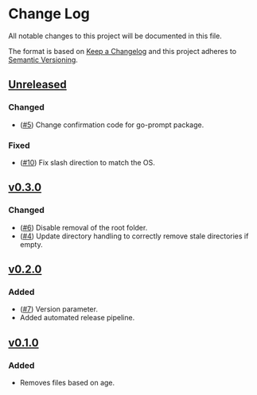 # Change Log

All notable changes to this project will be documented in this file.

The format is based on [Keep a Changelog](http://keepachangelog.com/) and this project adheres to [Semantic Versioning](http://semver.org/).

<!-- ## [Unreleased]

### Added
*

### Changed
* 

### Fixed
*
-->

## [Unreleased]

### Changed
* ([#5](https://github.com/danstis/rmstale/issues/5)) Change confirmation code for go-prompt package.

### Fixed
* ([#10](https://github.com/danstis/rmstale/issues/10)) Fix slash direction to match the OS.

## [v0.3.0]

### Changed
* ([#6](https://github.com/danstis/rmstale/issues/6)) Disable removal of the root folder.
* ([#4](https://github.com/danstis/rmstale/issues/4)) Update directory handling to correctly remove stale directories if empty.


## [v0.2.0]

### Added

* ([#7](https://github.com/danstis/rmstale/issues/7)) Version parameter.
* Added automated release pipeline.

## [v0.1.0]

### Added

* Removes files based on age.

[unreleased]: https://github.com/danstis/rmstale/compare/v0.3.0...HEAD
[v0.3.0]: https://github.com/danstis/rmstale/compare/v0.2.0...v0.3.0
[v0.2.0]: https://github.com/danstis/rmstale/compare/v0.1.0...v0.2.0
[v0.1.0]: https://github.com/danstis/rmstale/compare/v0.0.1...v0.1.0